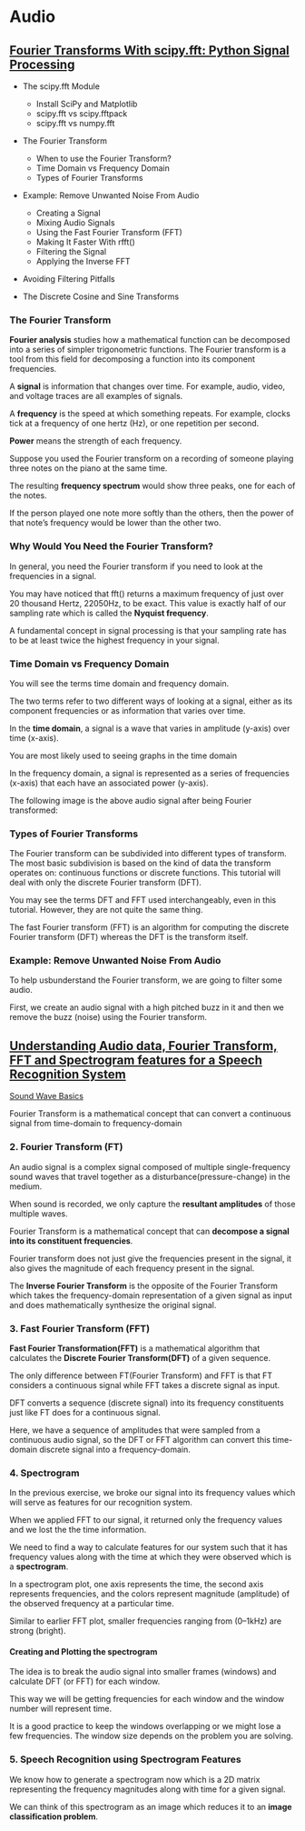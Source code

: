 # Audio

## [Fourier Transforms With scipy.fft: Python Signal Processing](https://realpython.com/python-scipy-fft/)

- The scipy.fft Module
  - Install SciPy and Matplotlib
  - scipy.fft vs scipy.fftpack
  - scipy.fft vs numpy.fft

- The Fourier Transform
  - When to use the Fourier Transform?
  - Time Domain vs Frequency Domain
  - Types of Fourier Transforms

- Example: Remove Unwanted Noise From Audio
  - Creating a Signal
  - Mixing Audio Signals
  - Using the Fast Fourier Transform (FFT)
  - Making It Faster With rfft()
  - Filtering the Signal
  - Applying the Inverse FFT

- Avoiding Filtering Pitfalls
- The Discrete Cosine and Sine Transforms

### The Fourier Transform

**Fourier analysis** studies how a mathematical function can be decomposed into a series of simpler trigonometric functions. The Fourier transform is a tool from this field for decomposing a function into its component frequencies.

A **signal** is information that changes over time. For example, audio, video, and voltage traces are all examples of signals.

A **frequency** is the speed at which something repeats. For example, clocks tick at a frequency of one hertz (Hz), or one repetition per second.

**Power** means the strength of each frequency.

Suppose you used the Fourier transform on a recording of someone playing three notes on the piano at the same time. 

The resulting **frequency spectrum** would show three peaks, one for each of the notes. 

If the person played one note more softly than the others, then the power of that note’s frequency would be lower than the other two.

### Why Would You Need the Fourier Transform?

In general, you need the Fourier transform if you need to look at the frequencies in a signal.


You may have noticed that fft() returns a maximum frequency of just over 20 thousand Hertz, 22050Hz, to be exact. This value is exactly half of our sampling rate which is called the **Nyquist frequency**.

A fundamental concept in signal processing is that your sampling rate has to be at least twice the highest frequency in your signal.

### Time Domain vs Frequency Domain

You will see the terms time domain and frequency domain. 

The two terms refer to two different ways of looking at a signal, either as its component frequencies or as information that varies over time.

In the **time domain**, a signal is a wave that varies in amplitude (y-axis) over time (x-axis). 

You are most likely used to seeing graphs in the time domain

In the frequency domain, a signal is represented as a series of frequencies (x-axis) that each have an associated power (y-axis). 

The following image is the above audio signal after being Fourier transformed:

### Types of Fourier Transforms

The Fourier transform can be subdivided into different types of transform. The most basic subdivision is based on the kind of data the transform operates on: continuous functions or discrete functions. This tutorial will deal with only the discrete Fourier transform (DFT).

You may see the terms DFT and FFT used interchangeably, even in this tutorial. However, they are not quite the same thing. 

The fast Fourier transform (FFT) is an algorithm for computing the discrete Fourier transform (DFT) whereas the DFT is the transform itself.

### Example: Remove Unwanted Noise From Audio

To help usbunderstand the Fourier transform, we are going to filter some audio. 

First, we create an audio signal with a high pitched buzz in it and then we remove the buzz (noise) using the Fourier transform.




## [Understanding Audio data, Fourier Transform, FFT and Spectrogram features for a Speech Recognition System](https://towardsdatascience.com/understanding-audio-data-fourier-transform-fft-spectrogram-and-speech-recognition-a4072d228520)

[Sound Wave Basics](https://dropsofai.com/sound-wave-basics-every-data-scientist-must-know-before-starting-analysis-on-audio-data/)

Fourier Transform is a mathematical concept that can convert a continuous signal from time-domain to frequency-domain

### 2. Fourier Transform (FT)

An audio signal is a complex signal composed of multiple single-frequency sound waves that travel together as a disturbance(pressure-change) in the medium. 

When sound is recorded,  we only capture the **resultant amplitudes** of those multiple waves. 

Fourier Transform is a mathematical concept that can **decompose a signal into its constituent frequencies**. 

Fourier transform does not just give the frequencies present in the signal, it also gives the magnitude of each frequency present in the signal.

The **Inverse Fourier Transform** is the opposite of the Fourier Transform which takes the frequency-domain representation of a given signal as input and does mathematically synthesize the original signal.

### 3. Fast Fourier Transform (FFT)

**Fast Fourier Transformation(FFT)** is a mathematical algorithm that calculates the **Discrete Fourier Transform(DFT)** of a given sequence. 

The only difference between FT(Fourier Transform) and FFT is that FT considers a continuous signal while FFT takes a discrete signal as input. 

DFT converts a sequence (discrete signal) into its frequency constituents just like FT does for a continuous signal. 

Here, we have a sequence of amplitudes that were sampled from a continuous audio signal, so the DFT or FFT algorithm can convert this time-domain discrete signal into a frequency-domain.

### 4. Spectrogram

In the previous exercise, we broke our signal into its frequency values which will serve as features for our recognition system. 

When we applied FFT to our signal, it returned only the frequency values and we lost the the time information. 

We need to find a way to calculate features for our system such that it has frequency values along with the time at which they were observed which is a **spectrogram**.

In a spectrogram plot, one axis represents the time, the second axis represents frequencies, and the colors represent magnitude (amplitude) of the observed frequency at a particular time. 

Similar to earlier FFT plot, smaller frequencies ranging from (0–1kHz) are strong (bright).

#### Creating and Plotting the spectrogram

The idea is to break the audio signal into smaller frames (windows) and calculate DFT (or FFT) for each window. 

This way we will be getting frequencies for each window and the window number will represent time. 

It is a good practice to keep the windows overlapping or we might lose a few frequencies. The window size depends on the problem you are solving.

### 5. Speech Recognition using Spectrogram Features

We know how to generate a spectrogram now which is a 2D matrix representing the frequency magnitudes along with time for a given signal. 

We can think of this spectrogram as an image which reduces it to an **image classification problem**. 
